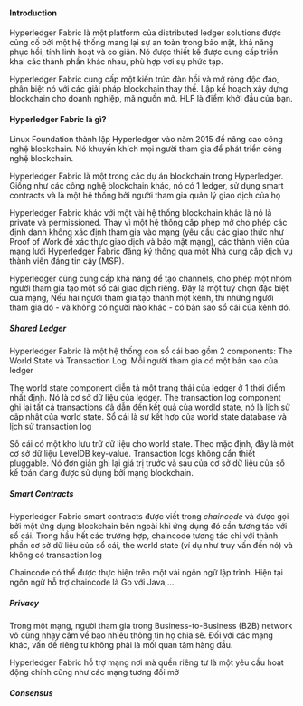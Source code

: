 ﻿<h4>Introduction</h4>
<p>Hyperledger Fabric là một platform của distributed ledger solutions được củng cố bởi một hệ thống mang lại sự an toàn trong bảo mật, khả năng phục hồi, tính linh hoạt và co giãn. Nó được thiết kế được cung cấp triển khai các thành phần khác nhau, phù hợp vơi sự phức tạp.</p>
<p>Hyperledger Fabric cung cấp một kiến ​​trúc đàn hồi và mở rộng độc đáo, phân biệt nó với các giải pháp blockchain thay thế. Lập kế hoạch xây dựng blockchain cho doanh nghiệp, mã nguồn mở. HLF là điểm khởi đầu của bạn.</p>
<h4>Hyperledger Fabric là gì?</h4>
<p>Linux Foundation thành lập Hyperledger vào năm 2015 để nâng cao công nghệ blockchain. Nó khuyến khích mọi người tham gia để phát triển công nghệ blockchain.</p>
<p>Hyperledger Fabric là một trong các dự án blockchain trong Hyperledger. Giống như các công nghệ blockchain khác, nó có 1 ledger, sử dụng smart contracts và là một hệ thống bởi người tham gia quản lý giao dịch của họ</p>
<p>Hyperledger Fabric khác với một vài hệ thống blockchain khác là nó là private và permissioned. Thay vì một hệ thống cấp phép mở cho phép các định danh không xác định tham gia vào mạng (yêu cầu các giao thức như Proof of Work để xác thực giao dịch và bảo mật mạng), các thành viên của mạng lưới Hyperledger Fabric đăng ký thông qua một Nhà cung cấp dịch vụ thành viên đáng tin cậy (MSP).</p>
<p>Hyperledger cũng cung cấp khả năng để tạo channels, cho phép một nhóm người tham gia tạo một sổ cái giao dịch riêng. Đây là một tuỳ  chọn đặc biệt của mạng, Nếu hai người tham gia tạo thành một kênh, thì những người tham gia đó - và không có người nào khác - có bản sao sổ cái của kênh đó. </p>
<h5>Shared Ledger</h5>
<p>Hyperledger Fabric là một hệ thống con sổ cái bao gồm 2 components: The World State và Transaction Log. Mỗi người tham gia có một bản sao của ledger </p>
<p>The world state component diễn tả một trạng thái của ledger ở 1 thời điểm nhất định. Nó là cơ sở dữ liệu của ledger. The transaction log component ghi lại tất cả transactions đã dẫn đến kết quả của wordld state, nó là lịch sử cập nhật của world state.  Sổ cái là sự kết hợp của world state database và lịch sử transaction log </p>
<p>Sổ cái có một kho lưu trữ dữ liệu cho world state. Theo mặc định, đây là một cơ sở dữ liệu LevelDB key-value. Transaction logs không cần thiết pluggable. Nó đơn giản ghi lại giá trị trước và sau của cơ sở dữ liệu của sổ kế toán đang được sử dụng bởi mạng blockchain.</p>
<h5>Smart Contracts</h5>
<p>Hyperledger Fabric smart contracts được viết trong <i>chaincode</i> và được gọi bởi một ứng dụng blockchain bên ngoài khi ứng dụng đó cần tương tác với sổ cái. Trong hầu hết các trường hợp, chaincode tương tác chỉ với thành phần cơ sở dữ liệu của sổ cái, the world state (ví dụ như truy vấn đến nó) và không có transaction log</p>
<p>Chaincode có thể được thực hiện trên một vài ngôn ngữ lập trình. Hiện tại ngôn ngữ hỗ trợ chaincode là Go với Java,...</p>
<h5>Privacy</h5>
<p>Trong một mạng, người tham gia trong Business-to-Business (B2B) network vô cùng nhạy cảm về bao nhiêu thông tin họ chia sẽ. Đối với các mạng khác, vấn đề riêng tư không phải là mối quan tâm hàng đầu.</p>
<p>Hyperledger Fabric hỗ trợ mạng nơi mà quền riêng tư là một yêu cầu hoạt động chính cũng như các mạng tương đối mở</p>
<h5>Consensus</h5>


